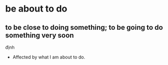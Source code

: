 # be about to do

## to be close to doing something; to be going to do something very soon

định

- Affected by what I am about to do.